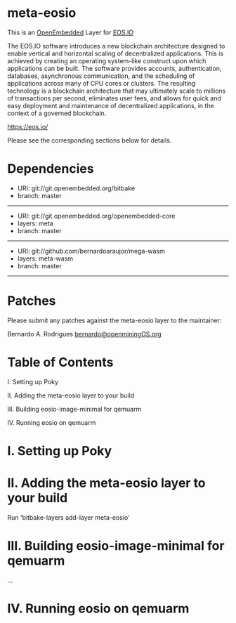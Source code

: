 # meta-eosio

This is an [OpenEmbedded](https://openembedded.org) Layer for [EOS.IO](https://eos.io)

The EOS.IO software introduces a new blockchain architecture designed to enable vertical and horizontal scaling of decentralized applications. This is achieved by creating an operating system-like construct upon which applications can be built. The software provides accounts, authentication, databases, asynchronous communication, and the scheduling of applications across many of CPU cores or clusters. The resulting technology is a blockchain architecture that may ultimately scale to millions of transactions per second, eliminates user fees, and allows for quick and easy deployment and maintenance of decentralized applications, in the context of a governed blockchain.

<https://eos.io/>

Please see the corresponding sections below for details.

# Dependencies

 - URI: git://git.openembedded.org/bitbake
 - branch: master
---
 - URI: git://git.openembedded.org/openembedded-core
 - layers: meta
 - branch: master
---
 - URI: git://github.com/bernardoaraujor/mega-wasm
 - layers: meta-wasm
 - branch: master
---

# Patches

Please submit any patches against the meta-eosio layer to the maintainer:

Bernardo A. Rodrigues <bernardo@openminingOS.org>

# Table of Contents

  I. Setting up Poky

 II. Adding the meta-eosio layer to your build

III. Building eosio-image-minimal for qemuarm

 IV. Running eosio on qemuarm


# I. Setting up Poky

# II. Adding the meta-eosio layer to your build

Run 'bitbake-layers add-layer meta-eosio'

# III. Building eosio-image-minimal for qemuarm

...

# IV. Running eosio on qemuarm
